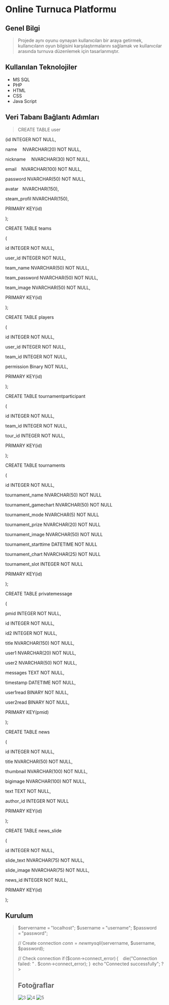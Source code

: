 # Online Turnuca Platformu
## Genel Bilgi
>Projede aynı oyunu oynayan kullanıcıları bir araya getirmek, kullanıcıların oyun bilgisini karşılaştırmalarını sağlamak ve kullanıcılar arasında turnuva düzenlemek için tasarlanmıştır.
## Kullanılan Teknolojiler
- MS SQL
- PHP
- HTML
- CSS
- Java Script
## Veri Tabanı Bağlantı Adımları
>CREATE TABLE user 

(id    INTEGER     NOT NULL,  

 name       NVARCHAR(20)     NOT NULL,  

 nickname       NVARCHAR(30) NOT NULL,  

 email      NVARCHAR(100) NOT NULL, 

 password     NVARCHAR(50) NOT NULL,  

 avatar     NVARCHAR(150),  

 steam_profil   NVARCHAR(150),  

 PRIMARY KEY(id) 

);  

 

CREATE TABLE teams 

( 

id INTEGER NOT NULL, 

user_id INTEGER NOT NULL, 

team_name NVARCHAR(50) NOT NULL, 

team_password NVARCHAR(50) NOT NULL, 

team_image NVARCHAR(50) NOT NULL, 

PRIMARY KEY(id) 

); 

 

CREATE TABLE players 

( 

id INTEGER NOT NULL, 

user_id INTEGER NOT NULL, 

team_id INTEGER NOT NULL, 

permission Binary NOT NULL, 

PRIMARY KEY(id) 

); 

 

CREATE TABLE tournamentparticipant 

( 

id INTEGER NOT NULL, 

team_id INTEGER NOT NULL, 

tour_id INTEGER NOT NULL, 

PRIMARY KEY(id) 

); 

 

CREATE TABLE tournaments 

( 

id INTEGER NOT NULL, 

tournament_name NVARCHAR(50) NOT NULL 

tournament_gamechart NVARCHAR(50) NOT NULL 

tournament_mode NVARCHAR(5) NOT NULL 

tournament_prize NVARCHAR(20) NOT NULL 

tournament_image NVARCHAR(50) NOT NULL 

tournament_starttime DATETIME NOT NULL 

tournament_chart NVARCHAR(25) NOT NULL 

tournament_slot INTEGER NOT NULL 

PRIMARY KEY(id) 

); 

 

CREATE TABLE privatemessage 

( 

pmid INTEGER NOT NULL, 

id INTEGER NOT NULL, 

id2 INTEGER NOT NULL, 

title NVARCHAR(150) NOT NULL, 

user1 NVARCHAR(20) NOT NULL, 

user2 NVARCHAR(50) NOT NULL, 

messages TEXT NOT NULL, 

timestamp DATETIME NOT NULL, 

user1read BINARY NOT NULL, 

user2read BINARY NOT NULL, 

PRIMARY KEY(pmid) 

); 

 

CREATE TABLE news 

( 

id INTEGER NOT NULL, 

title NVARCHAR(50) NOT NULL, 

thumbnail NVARCHAR(100) NOT NULL, 

bigimage NVARCHAR(100) NOT NULL, 

text TEXT NOT NULL, 

author_id INTEGER NOT NULL 

PRIMARY KEY(id) 

); 

 

CREATE TABLE news_slide 

( 

id INTEGER NOT NULL, 

slide_text NVARCHAR(75) NOT NULL, 

slide_image NVARCHAR(75) NOT NULL, 

news_id INTEGER NOT NULL, 

PRIMARY KEY(id) 

); 
## Kurulum
><?php 
$servername = "localhost"; 
$username = "username"; 
$password = "password"; 
 
// Create connection 
$conn = new mysqli($servername, $username, $password); 
 
// Check connection 
if ($conn->connect_error) { 
    die("Connection failed: " . $conn->connect_error); 
}  
echo "Connected successfully"; 
?> 
## Fotoğraflar
![3](https://user-images.githubusercontent.com/44071320/98150905-6c18bc00-1ee0-11eb-9553-3537923e32eb.png)
![4](https://user-images.githubusercontent.com/44071320/98150896-69b66200-1ee0-11eb-85a1-fa3b3b3c6dc9.png)
![5](https://user-images.githubusercontent.com/44071320/98150900-6b802580-1ee0-11eb-850c-8181bd68a4ee.png)

